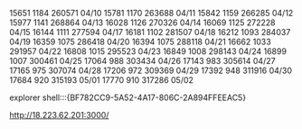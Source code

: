 
15651  1184 260571 04/10
15781  1170 263688 04/11
15842  1159 266285 04/12
15977  1141 268864 04/13
16028  1126 270326 04/14
16069  1125 272228 04/15
16144  1111 277594 04/17
16181  1102 281507 04/18
16212  1093 284037 04/19
16359  1075 286418 04/20
16394  1075 288118 04/21
16662  1033 291957 04/22
16808  1015 295523 04/23
16849  1008 298143 04/24
16899  1007 300461 04/25
17064   988 303434 04/26
17143   983 305614 04/27
17165   975 307074 04/28
17206   972 309369 04/29
17392   948 311916 04/30
17684   920 315193 05/01
17770   910 317286 05/02

explorer shell:::{BF782CC9-5A52-4A17-806C-2A894FFEEAC5}

http://18.223.62.201:3000/ 